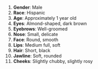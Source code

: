 1. **Gender**: Male
2. **Race**: Hispanic
3. **Age**: Approximately 1 year old
4. **Eyes**: Almond-shaped, dark brown
5. **Eyebrows**: Well-groomed
6. **Nose**: Small, delicate
7. **Face**: Round, smooth
8. **Lips**: Medium full, soft
9. **Hair**: Short, black
10. **Jawline**: Soft, rounded
11. **Cheeks**: Slightly chubby, slightly rosy